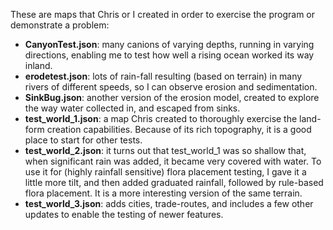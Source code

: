 These are maps that Chris or I created in order to exercise the program or demonstrate a problem:
 - **CanyonTest.json**: many canions of varying depths, running in varying directions,
   enabling me to test how well a rising ocean worked its way inland.
 - **erodetest.json**: lots of rain-fall resulting (based on terrain) in many rivers
   of different speeds, so I can observe erosion and sedimentation.
 - **SinkBug.json**: another version of the erosion model, created to explore the way water
   collected in, and escaped from sinks.
 - **test_world_1.json**: a map Chris created to thoroughly exercise the land-form creation
   capabilities.  Because of its rich topography, it is a good place to start for other tests.
 - **test_world_2.json**: it turns out that test_world_1 was so shallow that, when significant
   rain was added, it became very covered with water.  To use it for (highly rainfall sensitive)
   flora placement testing, I gave it a little more tilt, and then added graduated rainfall,
   followed by rule-based flora placement.  It is a more interesting version of the same
   terrain.
 - **test_world_3.json**: adds cities, trade-routes, and includes a few other updates to
   enable the testing of newer features.
